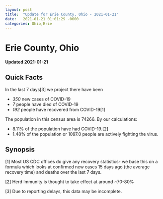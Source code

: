 ```yaml
---
layout: post
title:  "Update for Erie County, Ohio - 2021-01-21"
date:   2021-01-21 01:01:29 -0600
categories: Ohio,Erie
---
```


# Erie County, Ohio
#### Updated 2021-01-21

## Quick Facts

In the last 7 days[3] we project there have been
- *350* new cases of COVID-19
- *7* people have died of COVID-19
- *192* people have recovered from COVID-19[1]

The population in this census area is 74266. By our calculations:
- 8.11% of the population have had COVID-19.[2]
- 1.48% of the population or 1097.0 people are actively fighting the virus.

## Synopsis




[1] Most US CDC offices do give any recovery statistics- we base this on a formula which looks at confirmed new cases
15 days ago (the average recovery time) and deaths over the last 7 days.

[2] Herd Immunity is thought to take effect at around ~70-80%

[3] Due to reporting delays, this data may be incomplete.
 
    